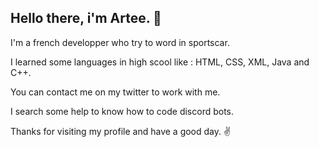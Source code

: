 ## Hello there, i'm Artee. 👋

I'm a french developper who try to word in sportscar. 

I learned some languages in high scool like : HTML, CSS, XML, Java and C++.

You can contact me on my twitter to work with me.

I search some help to know how to code discord bots.

Thanks for visiting my profile and have a good day. ✌️
